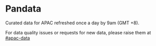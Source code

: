 # Pandata

Curated data for APAC refreshed once a day by 9am (GMT +8).

For data quality issues or requests for new data, please raise them at
[#apac-data](https://deliveryhero.slack.com/archives/CEE31U3ML)
